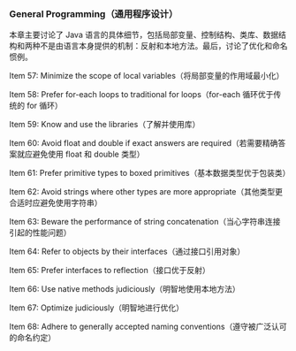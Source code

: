 ### General Programming（通用程序设计）

本章主要讨论了 Java 语言的具体细节，包括局部变量、控制结构、类库、数据结构和两种不是由语言本身提供的机制：反射和本地方法。最后，讨论了优化和命名惯例。



Item 57: Minimize the scope of local variables（将局部变量的作用域最小化）

Item 58: Prefer for-each loops to traditional for loops（for-each 循环优于传统的 for 循环）

Item 59: Know and use the libraries（了解并使用库）

Item 60: Avoid float and double if exact answers are required（若需要精确答案就应避免使用 float 和 double 类型）

Item 61: Prefer primitive types to boxed primitives（基本数据类型优于包装类）

Item 62: Avoid strings where other types are more appropriate（其他类型更合适时应避免使用字符串）

Item 63: Beware the performance of string concatenation（当心字符串连接引起的性能问题）

Item 64: Refer to objects by their interfaces（通过接口引用对象）

Item 65: Prefer interfaces to reflection（接口优于反射）

Item 66: Use native methods judiciously（明智地使用本地方法）

Item 67: Optimize judiciously（明智地进行优化）

Item 68: Adhere to generally accepted naming conventions（遵守被广泛认可的命名约定）